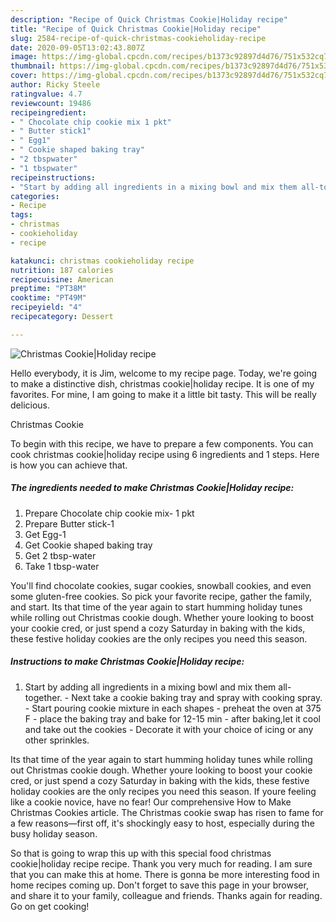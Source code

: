 ```yaml
---
description: "Recipe of Quick Christmas Cookie|Holiday recipe"
title: "Recipe of Quick Christmas Cookie|Holiday recipe"
slug: 2584-recipe-of-quick-christmas-cookieholiday-recipe
date: 2020-09-05T13:02:43.807Z
image: https://img-global.cpcdn.com/recipes/b1373c92897d4d76/751x532cq70/christmas-cookieholiday-recipe-recipe-main-photo.jpg
thumbnail: https://img-global.cpcdn.com/recipes/b1373c92897d4d76/751x532cq70/christmas-cookieholiday-recipe-recipe-main-photo.jpg
cover: https://img-global.cpcdn.com/recipes/b1373c92897d4d76/751x532cq70/christmas-cookieholiday-recipe-recipe-main-photo.jpg
author: Ricky Steele
ratingvalue: 4.7
reviewcount: 19486
recipeingredient:
- " Chocolate chip cookie mix 1 pkt"
- " Butter stick1"
- " Egg1"
- " Cookie shaped baking tray"
- "2 tbspwater"
- "1 tbspwater"
recipeinstructions:
- "Start by adding all ingredients in a mixing bowl and mix them all-together. Next take a cookie baking tray and spray with cooking spray. Start pouring cookie mixture in each shapes preheat the oven at 375 F place the baking tray and bake for 12-15 min after baking,let it cool and take out the cookies Decorate it with your choice of icing or any other sprinkles."
categories:
- Recipe
tags:
- christmas
- cookieholiday
- recipe

katakunci: christmas cookieholiday recipe 
nutrition: 187 calories
recipecuisine: American
preptime: "PT38M"
cooktime: "PT49M"
recipeyield: "4"
recipecategory: Dessert

---
```



![Christmas Cookie|Holiday recipe](https://img-global.cpcdn.com/recipes/b1373c92897d4d76/751x532cq70/christmas-cookieholiday-recipe-recipe-main-photo.jpg)

Hello everybody, it is Jim, welcome to my recipe page. Today, we're going to make a distinctive dish, christmas cookie|holiday recipe. It is one of my favorites. For mine, I am going to make it a little bit tasty. This will be really delicious.

Christmas Cookie

To begin with this recipe, we have to prepare a few components. You can cook christmas cookie|holiday recipe using 6 ingredients and 1 steps. Here is how you can achieve that.

<!--inarticleads1-->

##### The ingredients needed to make Christmas Cookie|Holiday recipe:

1. Prepare  Chocolate chip cookie mix- 1 pkt
1. Prepare  Butter stick-1
1. Get  Egg-1
1. Get  Cookie shaped baking tray
1. Get 2 tbsp-water
1. Take 1 tbsp-water


You&#39;ll find chocolate cookies, sugar cookies, snowball cookies, and even some gluten-free cookies. So pick your favorite recipe, gather the family, and start. Its that time of the year again to start humming holiday tunes while rolling out Christmas cookie dough. Whether youre looking to boost your cookie cred, or just spend a cozy Saturday in baking with the kids, these festive holiday cookies are the only recipes you need this season. 

<!--inarticleads2-->

##### Instructions to make Christmas Cookie|Holiday recipe:

1. Start by adding all ingredients in a mixing bowl and mix them all-together. - Next take a cookie baking tray and spray with cooking spray. - Start pouring cookie mixture in each shapes - preheat the oven at 375 F - place the baking tray and bake for 12-15 min - after baking,let it cool and take out the cookies - Decorate it with your choice of icing or any other sprinkles.


Its that time of the year again to start humming holiday tunes while rolling out Christmas cookie dough. Whether youre looking to boost your cookie cred, or just spend a cozy Saturday in baking with the kids, these festive holiday cookies are the only recipes you need this season. If youre feeling like a cookie novice, have no fear! Our comprehensive How to Make Christmas Cookies article. The Christmas cookie swap has risen to fame for a few reasons—first off, it&#39;s shockingly easy to host, especially during the busy holiday season. 

So that is going to wrap this up with this special food christmas cookie|holiday recipe recipe. Thank you very much for reading. I am sure that you can make this at home. There is gonna be more interesting food in home recipes coming up. Don't forget to save this page in your browser, and share it to your family, colleague and friends. Thanks again for reading. Go on get cooking!
